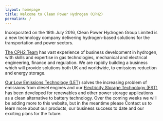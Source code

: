 ```yaml
---
layout: homepage
title: Welcome to Clean Power Hydrogen (CPH2)
permalink: /
---
```

 
Incorporated on the 19th July 2016, Clean Power Hydrogen Group Limited is a new technology company delivering hydrogen-based solutions for the transportation and power sectors. 

[The CPH2 Team](/cph2_team) has vast experience of business development in hydrogen, with skills and expertise in gas technologies, mechanical and electrical engineering, finance and regulation. We are rapidly building a business which will provide solutions both UK and worldwide, to emissions reduction and energy storage.  

[Our Low Emissions Technology (LET)](/low_emissions_technology) solves the increasing problem of emissions from diesel engines and our [Electricity Storage Technology (EST)](/electricity_storage_technology) has been developed for renewables and other power storage applications as a clean alternative to battery technology.
Over the coming weeks we will be adding more to this website, but in the meantime please Contact us to learn more about our products, our business success to date and our exciting plans for the future. 



